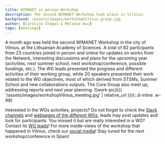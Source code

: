 ```yaml
---
title: WIMANET in person Workshop
description: The second WIMANET Workshop took place in Vilnius.
background: /assets/images/workshopVilnius_group.jpg
author: [Carolina Chagas & Mélanie Duc]
tags: [meetings]
---
```


A month ago was held the second WIMANET Workshop in the city of Vilnius, at the Lithuanian Academy of Sciences. A total of 82 participants from 23 countries joined in person and online for updates on works from the Network, interesting discussions and plans for the upcoming year (activities, next summer school, next workshop/conference, possible fundings, etc.). The WG leads presented the progress and different activities of their working group, while 20 speakers presented their work related to the WG objectives, most of which derived from STSMs, Summer School and new collaborations outputs. The Core Group also meet up, addressing reports and next year planning.
![work-pic]({{ '/assets/images/workshopVilnius_meeting.jpg' | relative_url }}){:.d-inline .w-99}
 
Interested in the WGs activities, projects? Do not forget to check the [Slack channels](https://wimanet.slack.com) and [webpages of the different WGs](https://wimanet-science.github.io/web/about/#working-groups), leads may post updates and look for participants. You missed it but are really interested in a WG? Contact its [WG leads](https://wimanet-science.github.io/web/team/)!
For more inside-views of the workshop that happened in Vilnius, check our [social media](https://wimanet-science.github.io/web/contact/)! Stay tuned for the next workshop/conference in Spain!
